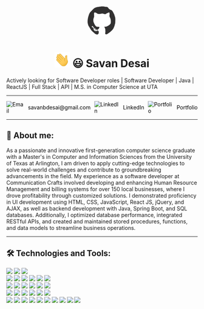 <div align="center">
<img src="./resource/savan-desai-github.gif" width="80" height="80" style="border-radius: 50%;">
<br>
<h1 align="center"><img src="./resource/savan-desai-hi.gif" width="40" height="40"> 😃 Savan Desai </h1>
</div>



<p align="left">
  <Span>Actively looking for Software Developer roles | Software Developer | Java | ReactJS | Full Stack | API | M.S. in Computer Science at UTA </Span>
</p>

---

<div style="display: flex; align-items: center; gap: 10px;">
  <a href="mailto:savanbdesai@gmail.com" style="text-decoration: none; color: black;">
    <img src="https://img.icons8.com/fluency/48/000000/email-open.png" alt="Email" width="25px">
  </a>
  <a href="mailto:savanbdesai@gmail.com" style="text-decoration: none; color: black;">
    <span>savanbdesai@gmail.com</span>
  </a>
  <a href="https://linkedin.com/in/savandesai" style="text-decoration: none; color: black;">
    <img src="https://img.icons8.com/fluency/48/000000/linkedin.png" alt="LinkedIn" width="25px">
  </a>
  <a href="https://linkedin.com/in/savandesai" style="text-decoration: none; color: black;">
    <span>LinkedIn</span>
  </a>
  <a href="https://savan-desai.netlify.app" style="text-decoration: none; color: black;">
    <img src="https://img.icons8.com/fluency/48/000000/portfolio.png" alt="Portfolio" width="25px">
  </a>
  <a href="https://savan-desai.netlify.app" style="text-decoration: none; color: black;">
    <span>Portfolio</span>
  </a>
</div>

---

## 🚀 About me:
As a passionate and innovative first-generation computer science graduate with a Master's in Computer and Information Sciences from the University of Texas at Arlington, I am driven to apply cutting-edge technologies to solve real-world challenges and contribute to groundbreaking advancements in the field. My experience as a software developer at Communication Crafts involved developing and enhancing Human Resource Management and billing systems for over 150 local businesses, where I drove profitability through customized solutions. I demonstrated proficiency in UI development using HTML, CSS, JavaScript, React JS, jQuery, and AJAX, as well as backend development with Java, Spring Boot, and SQL databases. Additionally, I optimized database performance, integrated RESTful APIs, and created and maintained stored procedures, functions, and data models to streamline business operations.

---

## 🛠 Technologies and Tools:
<p align="left">
  <img src="https://img.shields.io/badge/Java-ED8B00?style=for-the-badge&logo=java&logoColor=white" />
  <img src="https://img.shields.io/badge/C%23-239120?style=for-the-badge&logo=c-sharp&logoColor=white" />
  <img src="https://img.shields.io/badge/Python-3776AB?style=for-the-badge&logo=python&logoColor=white" />
 
  </br>
  <img src="https://img.shields.io/badge/JavaScript-F7DF1E?style=for-the-badge&logo=javascript&logoColor=black" />
  <img src="https://img.shields.io/badge/ReactJS-61DAFB?style=for-the-badge&logo=react&logoColor=black" />
  <img src="https://img.shields.io/badge/Node.js-339933?style=for-the-badge&logo=nodedotjs&logoColor=white" />
  <img src="https://img.shields.io/badge/HTML5-E34F26?style=for-the-badge&logo=html5&logoColor=white" />
  <img src="https://img.shields.io/badge/CSS3-1572B6?style=for-the-badge&logo=css3&logoColor=white" />
  <img src="https://img.shields.io/badge/Angular-DD0031?style=for-the-badge&logo=angular&logoColor=white" />
  
  </br>
  <img src="https://img.shields.io/badge/AJAX-0080FF?style=for-the-badge&logo=ajax&logoColor=white" />
  <img src="https://img.shields.io/badge/jQuery-0769AD?style=for-the-badge&logo=jquery&logoColor=white" />
  <img src="https://img.shields.io/badge/JSP-8F8F8F?style=for-the-badge&logo=jsp&logoColor=white" />
  <img src="https://img.shields.io/badge/XML-FF6600?style=for-the-badge&logo=xml&logoColor=white" />
  <img src="https://img.shields.io/badge/JSON-000000?style=for-the-badge&logo=json&logoColor=white" />
  <img src="https://img.shields.io/badge/EJB-007396?style=for-the-badge&logo=ejb&logoColor=white" />

  </br>
  <img src="https://img.shields.io/badge/Spring%20Boot-6DB33F?style=for-the-badge&logo=spring-boot&logoColor=white" />
  <img src="https://img.shields.io/badge/Spring%20MVC-6DB33F?style=for-the-badge&logo=spring-mvc&logoColor=white" />
  <img src="https://img.shields.io/badge/REST%20API-0052CC?style=for-the-badge&logo=rest-api&logoColor=white" />
  <img src="https://img.shields.io/badge/ASP.NET-512BD4?style=for-the-badge&logo=aspdotnet&logoColor=white" />
  <img src="https://img.shields.io/badge/JSF-FF2D20?style=for-the-badge&logo=jsf&logoColor=white" />
  <img src="https://img.shields.io/badge/Microservices-FFAB00?style=for-the-badge&logo=microservices&logoColor=white" />
  
  </br>
  <img src="https://img.shields.io/badge/SQL-005C84?style=for-the-badge&logo=sql" />
  <img src="https://img.shields.io/badge/MySQL-4479A1?style=for-the-badge&logo=mysql&logoColor=white" />
  <img src="https://img.shields.io/badge/NoSQL-004088?style=for-the-badge&logo=nosql&logoColor=white" />
  <img src="https://img.shields.io/badge/AWS-232F3E?style=for-the-badge&logo=amazon-aws&logoColor=white" />
  <img src="https://img.shields.io/badge/Linux-FCC624?style=for-the-badge&logo=linux&logoColor=black" />
  <img src="https://img.shields.io/badge/Docker-2496ED?style=for-the-badge&logo=docker&logoColor=white" />
  <img src="https://img.shields.io/badge/GitHub-181717?style=for-the-badge&logo=github&logoColor=white" />
  <img src="https://img.shields.io/badge/Postman-FF6C37?style=for-the-badge&logo=postman&logoColor=white" />
  <img src="https://img.shields.io/badge/IntelliJ%20IDEA-000000?style=for-the-badge&logo=intellij-idea&logoColor=white" />
  <img src="https://img.shields.io/badge/Jira-0052CC?style=for-the-badge&logo=jira-software&logoColor=white" />
</p>


